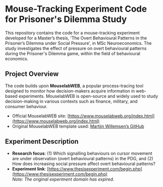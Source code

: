 # Mouse-Tracking Experiment Code for Prisoner's Dilemma Study

This repository contains the code for a mouse-tracking experiment developed for a Master’s thesis, 'The Overt Behavioural Patterns in the Prisoner’s Dilemma under Social Pressure', in MSc Neuroeconomics. The study investigates the effect of pressure on overt behavioural patterns during the Prisoner's Dilemma game, within the field of behavioural economics.

## Project Overview

The code builds upon **MouselabWEB**, a popular process-tracing tool designed to monitor how decision-makers acquire information in web-based experiments. MouselabWEB is open-source and widely used to study decision-making in various contexts such as finance, military, and consumer behaviour.

- Official MouselabWEB site: [https://www.mouselabweb.org/index.html](https://www.mouselabweb.org/index.html)
- Original MouselabWEB template used: [Martijn Willemsen’s GitHub](https://github.com/MCWillemsen/mouselabWEB20)

## Experiment Description

- **Research focus**: (1) Which signalling behaviours on cursor movement are under observation (overt behavioural patterns) in the PDG, and (2) How does increasing social pressure affect overt behavioural patterns? 
- **Experiment link**: [https://www.thesisexperiment.com/begin.php](https://www.thesisexperiment.com/begin.php)  
  _Note: The original experiment domain has expired._
